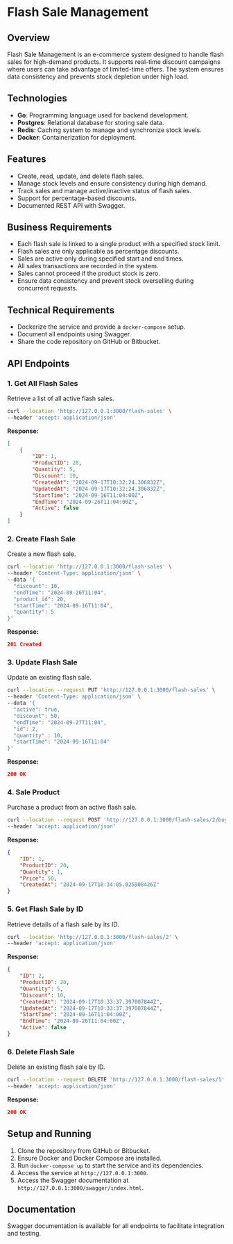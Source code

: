 # Flash Sale Management

## Overview

Flash Sale Management is an e-commerce system designed to handle flash sales for high-demand products. It supports real-time discount campaigns where users can take advantage of limited-time offers. The system ensures data consistency and prevents stock depletion under high load.

## Technologies

- **Go**: Programming language used for backend development.
- **Postgres**: Relational database for storing sale data.
- **Redis**: Caching system to manage and synchronize stock levels.
- **Docker**: Containerization for deployment.

## Features

- Create, read, update, and delete flash sales.
- Manage stock levels and ensure consistency during high demand.
- Track sales and manage active/inactive status of flash sales.
- Support for percentage-based discounts.
- Documented REST API with Swagger.

## Business Requirements

- Each flash sale is linked to a single product with a specified stock limit.
- Flash sales are only applicable as percentage discounts.
- Sales are active only during specified start and end times.
- All sales transactions are recorded in the system.
- Sales cannot proceed if the product stock is zero.
- Ensure data consistency and prevent stock overselling during concurrent requests.

## Technical Requirements

- Dockerize the service and provide a `docker-compose` setup.
- Document all endpoints using Swagger.
- Share the code repository on GitHub or Bitbucket.

## API Endpoints

### 1. Get All Flash Sales

Retrieve a list of all active flash sales.

```bash
curl --location 'http://127.0.0.1:3000/flash-sales' \
--header 'accept: application/json'
```

**Response:**

```json
[
    {
        "ID": 1,
        "ProductID": 20,
        "Quantity": 5,
        "Discount": 10,
        "CreatedAt": "2024-09-17T10:32:24.306832Z",
        "UpdatedAt": "2024-09-17T10:32:24.306832Z",
        "StartTime": "2024-09-16T11:04:00Z",
        "EndTime": "2024-09-26T11:04:00Z",
        "Active": false
    }
]
```

### 2. Create Flash Sale

Create a new flash sale.

```bash
curl --location 'http://127.0.0.1:3000/flash-sales' \
--header 'Content-Type: application/json' \
--data '{
  "discount": 10,
  "endTime": "2024-09-26T11:04",
  "product_id": 20,
  "startTime": "2024-09-16T11:04",
  "quantity": 5
}'
```

**Response:**

```json
201 Created
```

### 3. Update Flash Sale

Update an existing flash sale.

```bash
curl --location --request PUT 'http://127.0.0.1:3000/flash-sales' \
--header 'Content-Type: application/json' \
--data '{
  "active": true,
  "discount": 50,
  "endTime": "2024-09-27T11:04",
  "id": 2,
  "quantity" : 10,
  "startTime": "2024-09-16T11:04"
}'
```

**Response:**

```json
200 OK
```

### 4. Sale Product

Purchase a product from an active flash sale.

```bash
curl --location --request POST 'http://127.0.0.1:3000/flash-sales/2/buy?wait=1' \
--header 'accept: application/json'
```

**Response:**

```json
{
    "ID": 1,
    "ProductID": 20,
    "Quantity": 1,
    "Price": 50,
    "CreatedAt": "2024-09-17T10:34:05.025908426Z"
}
```

### 5. Get Flash Sale by ID

Retrieve details of a flash sale by its ID.

```bash
curl --location 'http://127.0.0.1:3000/flash-sales/2' \
--header 'accept: application/json'
```

**Response:**

```json
{
    "ID": 2,
    "ProductID": 20,
    "Quantity": 5,
    "Discount": 10,
    "CreatedAt": "2024-09-17T10:33:37.397007844Z",
    "UpdatedAt": "2024-09-17T10:33:37.397007844Z",
    "StartTime": "2024-09-16T11:04:00Z",
    "EndTime": "2024-09-26T11:04:00Z",
    "Active": false
}
```

### 6. Delete Flash Sale

Delete an existing flash sale by ID.

```bash
curl --location --request DELETE 'http://127.0.0.1:3000/flash-sales/1' \
--header 'accept: application/json'
```

**Response:**

```json
200 OK
```

## Setup and Running

1. Clone the repository from GitHub or Bitbucket.
2. Ensure Docker and Docker Compose are installed.
3. Run `docker-compose up` to start the service and its dependencies.
4. Access the service at `http://127.0.0.1:3000`.
5. Access the Swagger documentation at `http://127.0.0.1:3000/swagger/index.html`.

## Documentation

Swagger documentation is available for all endpoints to facilitate integration and testing.

